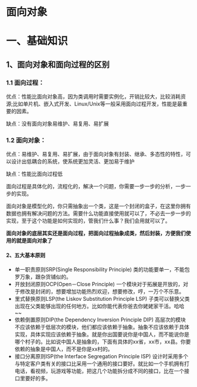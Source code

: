# 面向对象

# 一、基础知识

## 1、面向对象和面向过程的区别

### 1.1 面向过程：

优点：性能比面向对象高，因为类调用时需要实例化，开销比较大，比较消耗资源;比如单片机、嵌入式开发、Linux/Unix等一般采用面向过程开发，性能是最重要的因素。

缺点：没有面向对象易维护、易复用、易扩展

### 1.2 面向对象：

优点：易维护、易复用、易扩展，由于面向对象有封装、继承、多态性的特性，可以设计出低耦合的系统，使系统更加灵活、更加易于维护

缺点：性能比面向过程低



面向过程是具体化的，流程化的，解决一个问题，你需要一步一步的分析，一步一步的实现。

面向对象是模型化的，你只需抽象出一个类，这是一个封闭的盒子，在这里你拥有数据也拥有解决问题的方法。需要什么功能直接使用就可以了，不必去一步一步的实现，至于这个功能是如何实现的，管我们什么事？我们会用就可以了。

**面向对象的底层其实还是面向过程，把面向过程抽象成类，然后封装，方便我们使用的就是面向对象了**



#### 2、五大基本原则

- 单一职责原则SRP(Single Responsibility Principle)
  类的功能要单一，不能包罗万象，跟杂货铺似的。
- 开放封闭原则OCP(Open－Close Principle)
  一个模块对于拓展是开放的，对于修改是封闭的，想要增加功能热烈欢迎，想要修改，哼，一万个不乐意。
- 里式替换原则LSP(the Liskov Substitution Principle LSP)
  子类可以替换父类出现在父类能够出现的任何地方。比如你能代表你爸去你姥姥家干活。哈哈~~
- 依赖倒置原则DIP(the Dependency Inversion Principle DIP)
  高层次的模块不应该依赖于低层次的模块，他们都应该依赖于抽象。抽象不应该依赖于具体实现，具体实现应该依赖于抽象。就是你出国要说你是中国人，而不能说你是哪个村子的。比如说中国人是抽象的，下面有具体的xx省，xx市，xx县。你要依赖的抽象是中国人，而不是你是xx村的。
- 接口分离原则ISP(the Interface Segregation Principle ISP)
  设计时采用多个与特定客户类有关的接口比采用一个通用的接口要好。就比如一个手机拥有打电话，看视频，玩游戏等功能，把这几个功能拆分成不同的接口，比在一个接口里要好的多。